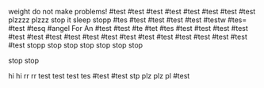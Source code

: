 weight do not make problems!
#test
#test
#test
#test
#test
#test
#test
#test
plzzzz
plzzz
stop it 
sleep
stopp
#tes
#test
#test
#test
#test
#testw
#tes=
#test
#tesq
#angel
For An
#test
#test
#te
#tet
#tes
#test
#test
#test
#test
#test
#test
#test
#test
#test
#test
#test
#test
#test
#test
#test
#test
#test
#test
stopp
stop
stop
stop
stop
stop
stop

stop
stop


hi
hi
rr
rr
test
test
test
tes
#test
#test
stp
plz
plz
pl
#test
